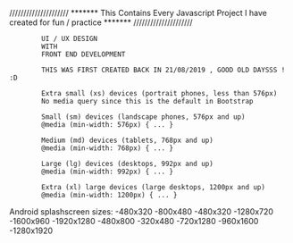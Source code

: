 /////////////////////
******* This Contains Every Javascript Project I have created for fun / practice *******
/////////////////////

            UI / UX DESIGN 
            WITH
            FRONT END DEVELOPMENT

            THIS WAS FIRST CREATED BACK IN 21/08/2019 , GOOD OLD DAYSSS ! :D

            Extra small (xs) devices (portrait phones, less than 576px)
            No media query since this is the default in Bootstrap

            Small (sm) devices (landscape phones, 576px and up)
            @media (min-width: 576px) { ... }

            Medium (md) devices (tablets, 768px and up)
            @media (min-width: 768px) { ... }

            Large (lg) devices (desktops, 992px and up)
            @media (min-width: 992px) { ... }

            Extra (xl) large devices (large desktops, 1200px and up)
            @media (min-width: 1200px) { ... }


Android splashscreen sizes:
-480x320
-800x480
-480x320
-1280x720
-1600x960
-1920x1280
-480x800
-320x480
-720x1280
-960x1600
-1280x1920
